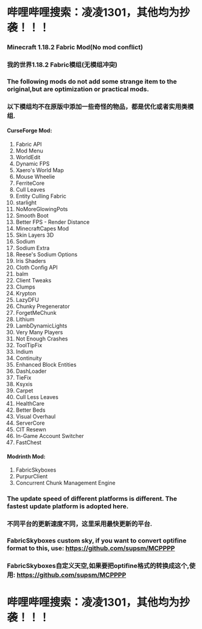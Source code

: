 # 哔哩哔哩搜索：凌凌1301，其他均为抄袭！！！
### Minecraft 1.18.2 Fabric Mod(No mod conflict)
### 我的世界1.18.2 Fabric模组(无模组冲突)

### The following mods do not add some strange item to the original,but are optimization or practical mods.
### 以下模组均不在原版中添加一些奇怪的物品，都是优化或者实用类模组.

#### **CurseForge Mod:**
1. Fabric API
2. Mod Menu
3. WorldEdit
4. Dynamic FPS
5. Xaero's World Map
6. Mouse Wheelie
7. FerriteCore
8. Cull Leaves
9. Entity Culling Fabric
10. starlight
11. NoMoreGlowingPots
12. Smooth Boot
13. Better FPS - Render Distance
14. MinecraftCapes Mod
15. Skin Layers 3D
16. Sodium
17. Sodium Extra
18. Reese's Sodium Options
19. Iris Shaders
20. Cloth Config API
21. balm
22. Client Tweaks
23. Clumps
24. Krypton
25. LazyDFU
26. Chunky Pregenerator
27. ForgetMeChunk
28. Lithium
29. LambDynamicLights
30. Very Many Players
31. Not Enough Crashes
32. ToolTipFix
33. Indium
34. Continuity
35. Enhanced Block Entities
36. DashLoader
37. TieFix
38. Ksyxis
39. Carpet
40. Cull Less Leaves
41. HealthCare
42. Better Beds
43. Visual Overhaul
44. ServerCore
45. CIT Resewn
46. In-Game Account Switcher
47. FastChest

#### **Modrinth Mod:**
1. FabricSkyboxes
2. PurpurClient
3. Concurrent Chunk Management Engine

### The update speed of different platforms is different. The fastest update platform is adopted here.
### 不同平台的更新速度不同，这里采用最快更新的平台.

### FabricSkyboxes custom sky, if you want to convert optifine format to this, use: https://github.com/supsm/MCPPPP
### FabricSkyboxes自定义天空,如果要把optifine格式的转换成这个,使用: https://github.com/supsm/MCPPPP
# 哔哩哔哩搜索：凌凌1301，其他均为抄袭！！！
